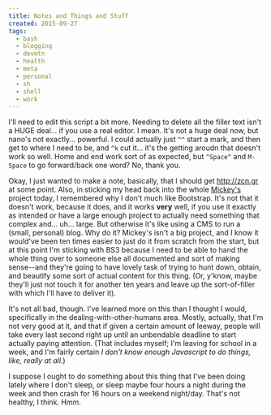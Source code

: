 ```yaml
---
title: Notes and Things and Stuff
created: 2015-09-27
tags:
  - bash
  - blogging
  - devmtn
  - health
  - meta
  - personal
  - sh
  - shell
  - work
---
```


I'll need to edit this script a bit more. Needing to delete all the filler text
isn't a HUGE deal... if you use a real editor. I mean. It's not a huge deal now,
but nano's not exactly... powerful. I could actually just `^^` start a mark, and
then get to where I need to be, and `^k` cut it... it's the getting aroudn that
doesn't work so well. Home and end work sort of as expected, but `^Space^` and
`M-Space` to go forward/back one word? No, thank you.

Okay, I just wanted to make a note, basically, that I should get http://zcn.gr
at some point. Also, in sticking my head back into the whole
[Mickey's](http://mickeyswholesalepizza.com) project today, I remembered why I
don't much like Bootstrap. It's not that it doesn't work, because it does, and
it works **very** well, if you use it exactly as intended or have a large
enough project to actually need something that complex and... uh... large. But
otherwise it's like using a CMS to run a (small, personal) blog. Why do it?
Mickey's isn't a big project, and I know it would've been ten times easier to
just do it from scratch from the start, but at this point I'm sticking with
BS3 because I need to be able to hand the whole thing over to someone else all
documented and sort of making sense--and they're going to have lovely task of
trying to hunt down, obtain, and beautify some sort of actual content for this
thing. (Or, y'know, maybe they'll just not touch it for another ten years and
leave up the sort-of-filler with which I'll have to deliver it).

It's not all bad, though. I've learned more on this than I thought I would,
specifically in the dealing-with-other-humans area. Mostly, actually, that I'm
not very good at it, and that if given a certain amount of leeway, people will
take every last second right up until an unbendable deadline to start actually
paying attention. (That includes myself; I'm leaving for school in a week, and
I'm fairly certain _I don't know enough Javascript to do things, like, really
at all_.)

I suppose I ought to do something about this thing that I've been doing lately
where I don't sleep, or sleep maybe four hours a night during the week and
then crash for 16 hours on a weekend night/day. That's not healthy, I think.
Hmm.
